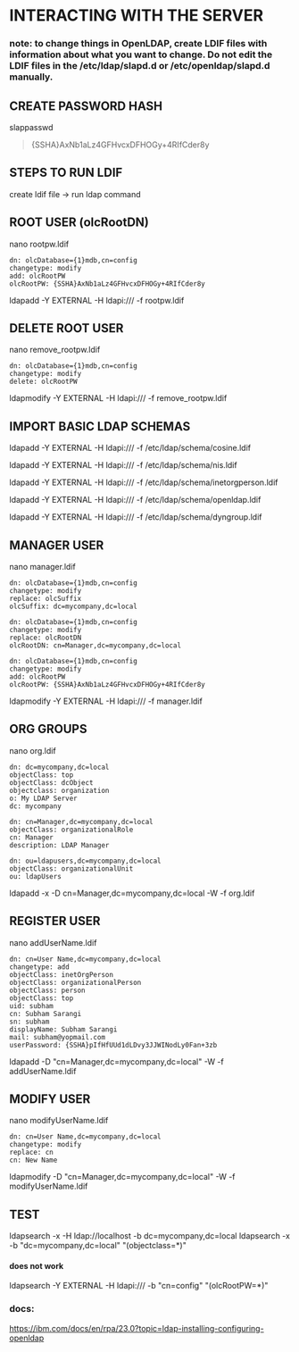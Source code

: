 # INTERACTING WITH THE SERVER


### note: to change things in OpenLDAP, create LDIF files with information about what you want to change. Do not edit the LDIF files in the /etc/ldap/slapd.d or /etc/openldap/slapd.d manually.


## CREATE PASSWORD HASH
slappasswd
> {SSHA}AxNb1aLz4GFHvcxDFHOGy+4RIfCder8y


## STEPS TO RUN LDIF
create ldif file -> run ldap command


## ROOT USER (olcRootDN)
nano rootpw.ldif
```
dn: olcDatabase={1}mdb,cn=config
changetype: modify
add: olcRootPW
olcRootPW: {SSHA}AxNb1aLz4GFHvcxDFHOGy+4RIfCder8y
```
ldapadd -Y EXTERNAL -H ldapi:/// -f rootpw.ldif


## DELETE ROOT USER
nano remove_rootpw.ldif
```
dn: olcDatabase={1}mdb,cn=config
changetype: modify
delete: olcRootPW
```
ldapmodify -Y EXTERNAL -H ldapi:/// -f remove_rootpw.ldif


## IMPORT BASIC LDAP SCHEMAS
ldapadd -Y EXTERNAL -H ldapi:/// -f /etc/ldap/schema/cosine.ldif

ldapadd -Y EXTERNAL -H ldapi:/// -f /etc/ldap/schema/nis.ldif

ldapadd -Y EXTERNAL -H ldapi:/// -f /etc/ldap/schema/inetorgperson.ldif

ldapadd -Y EXTERNAL -H ldapi:/// -f /etc/ldap/schema/openldap.ldif

ldapadd -Y EXTERNAL -H ldapi:/// -f /etc/ldap/schema/dyngroup.ldif


## MANAGER USER
nano manager.ldif
```
dn: olcDatabase={1}mdb,cn=config
changetype: modify
replace: olcSuffix
olcSuffix: dc=mycompany,dc=local

dn: olcDatabase={1}mdb,cn=config
changetype: modify
replace: olcRootDN
olcRootDN: cn=Manager,dc=mycompany,dc=local

dn: olcDatabase={1}mdb,cn=config
changetype: modify
add: olcRootPW
olcRootPW: {SSHA}AxNb1aLz4GFHvcxDFHOGy+4RIfCder8y
```
ldapmodify -Y EXTERNAL -H ldapi:/// -f manager.ldif


## ORG GROUPS
nano org.ldif
```
dn: dc=mycompany,dc=local
objectClass: top
objectClass: dcObject
objectclass: organization
o: My LDAP Server
dc: mycompany

dn: cn=Manager,dc=mycompany,dc=local
objectClass: organizationalRole
cn: Manager
description: LDAP Manager

dn: ou=ldapusers,dc=mycompany,dc=local
objectClass: organizationalUnit
ou: ldapUsers
```
ldapadd -x -D cn=Manager,dc=mycompany,dc=local -W -f org.ldif


## REGISTER USER
nano addUserName.ldif
```
dn: cn=User Name,dc=mycompany,dc=local
changetype: add
objectClass: inetOrgPerson
objectClass: organizationalPerson
objectClass: person
objectClass: top
uid: subham
cn: Subham Sarangi
sn: subham
displayName: Subham Sarangi
mail: subham@yopmail.com
userPassword: {SSHA}pIfHfUUd1dLDvy3JJWINodLy0Fan+3zb
```
ldapadd -D "cn=Manager,dc=mycompany,dc=local" -W -f addUserName.ldif


## MODIFY USER
nano modifyUserName.ldif
```
dn: cn=User Name,dc=mycompany,dc=local
changetype: modify
replace: cn
cn: New Name
```
ldapmodify -D "cn=Manager,dc=mycompany,dc=local" -W -f modifyUserName.ldif


## TEST 
ldapsearch -x -H ldap://localhost -b dc=mycompany,dc=local
ldapsearch -x -b "dc=mycompany,dc=local" "(objectclass=*)"

#### does not work 
ldapsearch -Y EXTERNAL -H ldapi:/// -b "cn=config" "(olcRootPW=*)"

### docs:
https://ibm.com/docs/en/rpa/23.0?topic=ldap-installing-configuring-openldap
